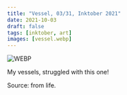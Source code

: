 ```yaml
---
title: "Vessel, 03/31, Inktober 2021"
date: 2021-10-03
draft: false
tags: [inktober, art]
images: [vessel.webp]
---
```


![WEBP](vessel.webp "Image")

My vessels, struggled with this one!

Source: from life.
